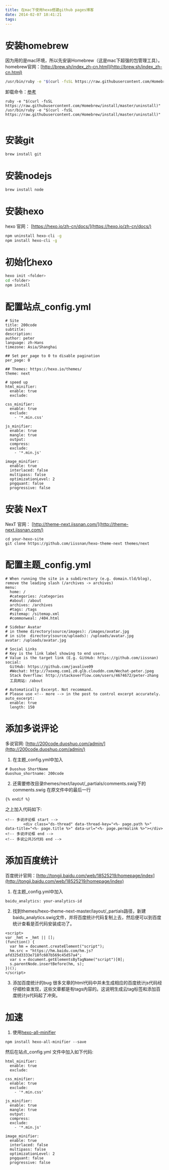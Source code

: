 ```yaml
---
title: 在mac下使用hexo搭建github pages博客
date: 2014-02-07 18:41:21
tags:
---
```


# 安装homebrew
因为用的是mac环境，所以先安装Homebrew（这是mac下超强的包管理工具）。
homebrew官网：[http://brew.sh/index_zh-cn.html](http://brew.sh/index_zh-cn.html)

``` bash
/usr/bin/ruby -e "$(curl -fsSL https://raw.githubusercontent.com/Homebrew/install/master/install)"
```
卸载命令：[参考](http://superuser.com/questions/203707/how-to-uninstall-homebrew-mac-os-x-package-manager)
```
ruby -e "$(curl -fsSL https://raw.githubusercontent.com/Homebrew/install/master/uninstall)"
/usr/bin/ruby -e "$(curl -fsSL https://raw.githubusercontent.com/Homebrew/install/master/uninstall)"


```


# 安装git

``` bash
brew install git
```

# 安装nodejs

``` bash
brew install node
```

# 安装hexo
hexo 官网： [https://hexo.io/zh-cn/docs/](https://hexo.io/zh-cn/docs/)

``` bash
npm uninstall hexo-cli -g
npm install hexo-cli -g
```

# 初始化hexo

``` bash
hexo init <folder>
cd <folder>
npm install
```

# 配置站点_config.yml
```
# Site
title: 200code
subtitle:
description:
author: peter
language: zh-Hans
timezone: Asia/Shanghai
```

```
## Set per_page to 0 to disable pagination
per_page: 0
```

```
## Themes: https://hexo.io/themes/
theme: next
```

```
# speed up
html_minifier:
  enable: true
  exclude: 
 
css_minifier:
  enable: true
  exclude: 
    - '*.min.css'
 
js_minifier:
  enable: true
  mangle: true
  output:
  compress:
  exclude: 
    - '*.min.js'
 
image_minifier:
  enable: true
  interlaced: false
  multipass: false
  optimizationLevel: 2
  pngquant: false
  progressive: false
```

# 安装 NexT 
NexT 官网： [http://theme-next.iissnan.com/](http://theme-next.iissnan.com/)
```
cd your-hexo-site
git clone https://github.com/iissnan/hexo-theme-next themes/next
```
# 配置主题_config.yml
```
# When running the site in a subdirectory (e.g. domain.tld/blog), remove the leading slash (/archives -> archives)
menu:
  home: /
  #categories: /categories
  #about: /about
  archives: /archives
  #tags: /tags
  #sitemap: /sitemap.xml
  #commonweal: /404.html
```
```
# Sidebar Avatar
# in theme directory(source/images): /images/avatar.jpg
# in site  directory(source/uploads): /uploads/avatar.jpg
avatar: /uploads/avatar.jpg
```

```
# Social Links
# Key is the link label showing to end users.
# Value is the target link (E.g. GitHub: https://github.com/iissnan)
social:
  GitHub: https://github.com/javalive09
  #Wechat: http://7xoxmg.com1.z0.glb.clouddn.com/Wechat-peter.jpeg
  Stack Overflow: http://stackoverflow.com/users/4674672/peter-zhang
  工具网站: /about
```

```
# Automatically Excerpt. Not recommand.
# Please use <!-- more --> in the post to control excerpt accurately.
auto_excerpt:
  enable: true
  length: 150
```

# 添加多说评论
多说官网: [http://200code.duoshuo.com/admin/](http://200code.duoshuo.com/admin/)
1. 在主题_config.yml中加入
```
# Duoshuo ShortName
duoshuo_shortname: 200code
```
2. 还需要修改目录themes/next/layout/_partials/comments.swig下的comments.swig
在原文件中的最后一行 
```
{% endif %} 
```
之上加入代码如下:
```
<!-- 多说评论框 start -->
        <div class="ds-thread" data-thread-key="<%- page.path %>" data-title="<%- page.title %>" data-url="<%- page.permalink %>"></div>
<!-- 多说评论框 end -->
<!-- 多说公共JS代码 end -->
```

# 添加百度统计
百度统计官网：[http://tongji.baidu.com/web/18525219/homepage/index](http://tongji.baidu.com/web/18525219/homepage/index)
1. 在主题_config.yml中加入
```
baidu_analytics: your-analytics-id
```
2. 找到themes/hexo-theme-next-master/layout/_partials路径，新建baidu_analytics.swig文件，并将百度统计代码复制上去，然后便可以到百度统计查看是否代码安装成功了。
```
<script>
var _hmt = _hmt || [];
(function() {
  var hm = document.createElement("script");
  hm.src = "https://hm.baidu.com/hm.js?afd325d3333e718fc607b569c45d57a4";
  var s = document.getElementsByTagName("script")[0];
  s.parentNode.insertBefore(hm, s);
})();
</script>
```
3. 添加百度统计的bug
很多文章的html代码中并未生成相应的百度统计js代码经仔细检查发现，这些文章都是有tags内容的。这说明生成云tag标签和添加百度统计js代码起了冲突。

# 加速
1. 使用[hexo-all-minifier](https://github.com/chenzhutian/hexo-all-minifier)
```
npm install hexo-all-minifier --save
```
然后在站点_config.yml 文件中加入如下代码:
```
html_minifier:
  enable: true
  exclude: 
 
css_minifier:
  enable: true
  exclude: 
    - '*.min.css'
 
js_minifier:
  enable: true
  mangle: true
  output:
  compress:
  exclude: 
    - '*.min.js'
 
image_minifier:
  enable: true
  interlaced: false
  multipass: false
  optimizationLevel: 2
  pngquant: false
  progressive: false
```



